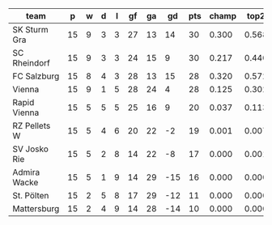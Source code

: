 |     team     | p  | w | d | l | gf | ga | gd  | pts | champ | top2  | top3  | top4  |  5-7  | bot4  | bot3  | bot2  |
|--------------|----|---|---|---|----|----|-----|-----|-------|-------|-------|-------|-------|-------|-------|-------|
| SK Sturm Gra | 15 | 9 | 3 | 3 | 27 | 13 |  14 |  30 | 0.300 | 0.568 | 0.771 | 0.908 | 0.091 | 0.002 | 0.000 | 0.000|
| SC Rheindorf | 15 | 9 | 3 | 3 | 24 | 15 |   9 |  30 | 0.217 | 0.440 | 0.671 | 0.861 | 0.139 | 0.005 | 0.000 | 0.000|
| FC Salzburg  | 15 | 8 | 4 | 3 | 28 | 13 |  15 |  28 | 0.320 | 0.572 | 0.767 | 0.911 | 0.089 | 0.003 | 0.001 | 0.000|
| Vienna       | 15 | 9 | 1 | 5 | 28 | 24 |   4 |  28 | 0.125 | 0.302 | 0.517 | 0.761 | 0.238 | 0.011 | 0.001 | 0.000|
| Rapid Vienna | 15 | 5 | 5 | 5 | 25 | 16 |   9 |  20 | 0.037 | 0.113 | 0.245 | 0.466 | 0.524 | 0.046 | 0.010 | 0.001|
| RZ Pellets W | 15 | 5 | 4 | 6 | 20 | 22 |  -2 |  19 | 0.001 | 0.007 | 0.024 | 0.070 | 0.792 | 0.379 | 0.139 | 0.044|
| SV Josko Rie | 15 | 5 | 2 | 8 | 14 | 22 |  -8 |  17 | 0.000 | 0.001 | 0.005 | 0.020 | 0.645 | 0.696 | 0.335 | 0.139|
| Admira Wacke | 15 | 5 | 1 | 9 | 14 | 29 | -15 |  16 | 0.000 | 0.000 | 0.000 | 0.002 | 0.240 | 0.924 | 0.758 | 0.455|
| St. Pölten   | 15 | 2 | 5 | 8 | 17 | 29 | -12 |  11 | 0.000 | 0.000 | 0.000 | 0.001 | 0.146 | 0.959 | 0.853 | 0.633|
| Mattersburg  | 15 | 2 | 4 | 9 | 14 | 28 | -14 |  10 | 0.000 | 0.000 | 0.000 | 0.000 | 0.097 | 0.976 | 0.903 | 0.727|
